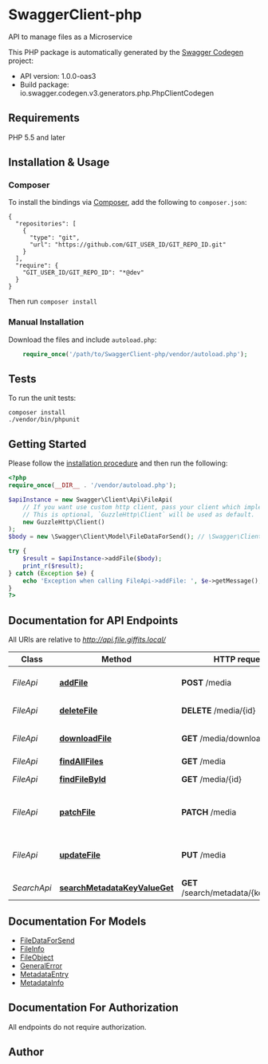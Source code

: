 # SwaggerClient-php
API to manage files as a Microservice

This PHP package is automatically generated by the [Swagger Codegen](https://github.com/swagger-api/swagger-codegen) project:

- API version: 1.0.0-oas3
- Build package: io.swagger.codegen.v3.generators.php.PhpClientCodegen

## Requirements

PHP 5.5 and later

## Installation & Usage
### Composer

To install the bindings via [Composer](http://getcomposer.org/), add the following to `composer.json`:

```
{
  "repositories": [
    {
      "type": "git",
      "url": "https://github.com/GIT_USER_ID/GIT_REPO_ID.git"
    }
  ],
  "require": {
    "GIT_USER_ID/GIT_REPO_ID": "*@dev"
  }
}
```

Then run `composer install`

### Manual Installation

Download the files and include `autoload.php`:

```php
    require_once('/path/to/SwaggerClient-php/vendor/autoload.php');
```

## Tests

To run the unit tests:

```
composer install
./vendor/bin/phpunit
```

## Getting Started

Please follow the [installation procedure](#installation--usage) and then run the following:

```php
<?php
require_once(__DIR__ . '/vendor/autoload.php');

$apiInstance = new Swagger\Client\Api\FileApi(
    // If you want use custom http client, pass your client which implements `GuzzleHttp\ClientInterface`.
    // This is optional, `GuzzleHttp\Client` will be used as default.
    new GuzzleHttp\Client()
);
$body = new \Swagger\Client\Model\FileDataForSend(); // \Swagger\Client\Model\FileDataForSend | File data to add

try {
    $result = $apiInstance->addFile($body);
    print_r($result);
} catch (Exception $e) {
    echo 'Exception when calling FileApi->addFile: ', $e->getMessage(), PHP_EOL;
}
?>
```

## Documentation for API Endpoints

All URIs are relative to *http://api.file.giffits.local/*

Class | Method | HTTP request | Description
------------ | ------------- | ------------- | -------------
*FileApi* | [**addFile**](docs/Api/FileApi.md#addfile) | **POST** /media | Add a new file to the filesystem
*FileApi* | [**deleteFile**](docs/Api/FileApi.md#deletefile) | **DELETE** /media/{id} | Deletes a file
*FileApi* | [**downloadFile**](docs/Api/FileApi.md#downloadfile) | **GET** /media/download/{id} | Download a file from specific id
*FileApi* | [**findAllFiles**](docs/Api/FileApi.md#findallfiles) | **GET** /media | Find all files
*FileApi* | [**findFileById**](docs/Api/FileApi.md#findfilebyid) | **GET** /media/{id} | Find file by ID
*FileApi* | [**patchFile**](docs/Api/FileApi.md#patchfile) | **PATCH** /media | Patch a specific file from the filesystem
*FileApi* | [**updateFile**](docs/Api/FileApi.md#updatefile) | **PUT** /media | Update a specific file from the filesystem
*SearchApi* | [**searchMetadataKeyValueGet**](docs/Api/SearchApi.md#searchmetadatakeyvalueget) | **GET** /search/metadata/{key}/{value} | 

## Documentation For Models

 - [FileDataForSend](docs/Model/FileDataForSend.md)
 - [FileInfo](docs/Model/FileInfo.md)
 - [FileObject](docs/Model/FileObject.md)
 - [GeneralError](docs/Model/GeneralError.md)
 - [MetadataEntry](docs/Model/MetadataEntry.md)
 - [MetadataInfo](docs/Model/MetadataInfo.md)

## Documentation For Authorization

 All endpoints do not require authorization.


## Author



